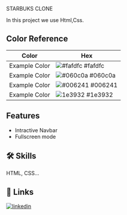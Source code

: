 STARBUKS CLONE

In this project we use Html,Css.

## Color Reference

| Color             | Hex                                                                |
| ----------------- | ------------------------------------------------------------------ |
| Example Color | ![#fafdfc](https://via.placeholder.com/10/0a192f?text=+) #fafdfc |
| Example Color | ![#060c0a](https://via.placeholder.com/10/f8f8f8?text=+) #060c0a|
| Example Color | ![#006241](https://via.placeholder.com/10/00b48a?text=+) #006241|
| Example Color | ![1e3932](https://via.placeholder.com/10/00b48a?text=+) #1e3932 |


## Features

- Intractive Navbar
- Fullscreen mode


## 🛠 Skills
HTML, CSS...

## 🔗 Links

[![linkedin](https://img.shields.io/badge/linkedin-0A66C2?style=for-the-badge&logo=linkedin&logoColor=white)](https://www.linkedin.com/in/abhishek-kumar-725b82192)

